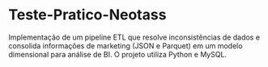 # Teste-Pratico-Neotass
Implementação de um pipeline ETL que resolve inconsistências de dados e consolida informações de marketing (JSON e Parquet) em um modelo dimensional para análise de BI. O projeto utiliza Python e MySQL. 
